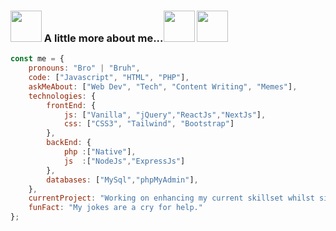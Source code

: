 ### <img src="https://i.giphy.com/media/v1.Y2lkPTc5MGI3NjExaHdqcDZqb3RwNTV2MjEwczN0Z2xpNnFhODRtaGhkOHFjdGFyOXdxMiZlcD12MV9pbnRlcm5hbF9naWZfYnlfaWQmY3Q9cw/F7m2ZIgR06LRiamtXy/giphy.gif" width="50"> A little more about me...<img src="https://i.giphy.com/media/v1.Y2lkPTc5MGI3NjExNW11MTE4czk1Mms5OGUxYXU3eHlseWtwMXVtZzlhcXQ5eGx2cXM4eSZlcD12MV9pbnRlcm5hbF9naWZfYnlfaWQmY3Q9cw/N5OTryRsuNnV6cgDav/giphy.gif" width="50"> <img src="https://i.giphy.com/media/v1.Y2lkPTc5MGI3NjExNTg5a3J0MWtodnZ1MnI4NG5rdTYxcTB1emNpZ3B3OWEybnR3enBxYSZlcD12MV9pbnRlcm5hbF9naWZfYnlfaWQmY3Q9cw/fAcQ93hMoPixJO9WNy/giphy.gif" width="50">
```javascript
const me = {
    pronouns: "Bro" | "Bruh",
    code: ["Javascript", "HTML", "PHP"],
    askMeAbout: ["Web Dev", "Tech", "Content Writing", "Memes"],
    technologies: {
        frontEnd: {
            js: ["Vanilla", "jQuery","ReactJs","NextJs"],
            css: ["CSS3", "Tailwind", "Bootstrap"]
        },
        backEnd: {
            php :["Native"],
            js  :["NodeJs","ExpressJs"]
        },
        databases: ["MySql","phpMyAdmin"],
    },
    currentProject: "Working on enhancing my current skillset whilst simultaneously looking for new opportunities.",
    funFact: "My jokes are a cry for help."
};
```
